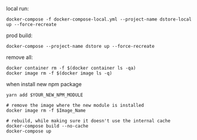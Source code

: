 local run: 
```Shell
docker-compose -f docker-compose-local.yml --project-name dstore-local up --force-recreate
```

prod build: 
```
docker-compose --project-name dstore up --force-recreate
```

remove all:

```Shell
docker container rm -f $(docker container ls -qa)
docker image rm -f $(docker image ls -q)
```

when install new npm package
```
yarn add $YOUR_NEW_NPM_MODULE

# remove the image where the new module is installed
docker image rm -f $Image_Name

# rebuild, while making sure it doesn't use the internal cache 
docker-compose build --no-cache
docker-compose up
```